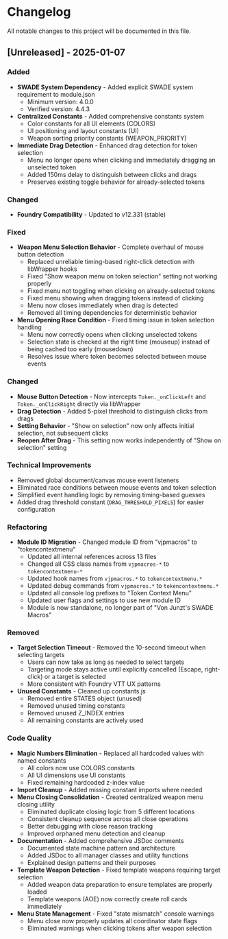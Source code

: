 # Changelog

All notable changes to this project will be documented in this file.

## [Unreleased] - 2025-01-07

### Added
- **SWADE System Dependency** - Added explicit SWADE system requirement to module.json
  - Minimum version: 4.0.0
  - Verified version: 4.4.3
- **Centralized Constants** - Added comprehensive constants system
  - Color constants for all UI elements (COLORS)
  - UI positioning and layout constants (UI)
  - Weapon sorting priority constants (WEAPON_PRIORITY)
- **Immediate Drag Detection** - Enhanced drag detection for token selection
  - Menu no longer opens when clicking and immediately dragging an unselected token
  - Added 150ms delay to distinguish between clicks and drags
  - Preserves existing toggle behavior for already-selected tokens

### Changed
- **Foundry Compatibility** - Updated to v12.331 (stable)

### Fixed
- **Weapon Menu Selection Behavior** - Complete overhaul of mouse button detection
  - Replaced unreliable timing-based right-click detection with libWrapper hooks
  - Fixed "Show weapon menu on token selection" setting not working properly
  - Fixed menu not toggling when clicking on already-selected tokens
  - Fixed menu showing when dragging tokens instead of clicking
  - Menu now closes immediately when drag is detected
  - Removed all timing dependencies for deterministic behavior
- **Menu Opening Race Condition** - Fixed timing issue in token selection handling
  - Menu now correctly opens when clicking unselected tokens
  - Selection state is checked at the right time (mouseup) instead of being cached too early (mousedown)
  - Resolves issue where token becomes selected between mouse events

### Changed
- **Mouse Button Detection** - Now intercepts `Token._onClickLeft` and `Token._onClickRight` directly via libWrapper
- **Drag Detection** - Added 5-pixel threshold to distinguish clicks from drags
- **Setting Behavior** - "Show on selection" now only affects initial selection, not subsequent clicks
- **Reopen After Drag** - This setting now works independently of "Show on selection" setting

### Technical Improvements
- Removed global document/canvas mouse event listeners
- Eliminated race conditions between mouse events and token selection
- Simplified event handling logic by removing timing-based guesses
- Added drag threshold constant (`DRAG_THRESHOLD_PIXELS`) for easier configuration

### Refactoring
- **Module ID Migration** - Changed module ID from "vjpmacros" to "tokencontextmenu"
  - Updated all internal references across 13 files
  - Changed all CSS class names from `vjpmacros-*` to `tokencontextmenu-*`
  - Updated hook names from `vjpmacros.*` to `tokencontextmenu.*`
  - Updated debug commands from `vjpmacros.*` to `tokencontextmenu.*`
  - Updated all console log prefixes to "Token Context Menu"
  - Updated user flags and settings to use new module ID
  - Module is now standalone, no longer part of "Von Junzt's SWADE Macros"

### Removed
- **Target Selection Timeout** - Removed the 10-second timeout when selecting targets
  - Users can now take as long as needed to select targets
  - Targeting mode stays active until explicitly cancelled (Escape, right-click) or a target is selected
  - More consistent with Foundry VTT UX patterns
- **Unused Constants** - Cleaned up constants.js
  - Removed entire STATES object (unused)
  - Removed unused timing constants
  - Removed unused Z_INDEX entries
  - All remaining constants are actively used

### Code Quality
- **Magic Numbers Elimination** - Replaced all hardcoded values with named constants
  - All colors now use COLORS constants
  - All UI dimensions use UI constants
  - Fixed remaining hardcoded z-index value
- **Import Cleanup** - Added missing constant imports where needed
- **Menu Closing Consolidation** - Created centralized weapon menu closing utility
  - Eliminated duplicate closing logic from 5 different locations
  - Consistent cleanup sequence across all close operations
  - Better debugging with close reason tracking
  - Improved orphaned menu detection and cleanup
- **Documentation** - Added comprehensive JSDoc comments
  - Documented state machine pattern and architecture
  - Added JSDoc to all manager classes and utility functions
  - Explained design patterns and their purposes
- **Template Weapon Detection** - Fixed template weapons requiring target selection
  - Added weapon data preparation to ensure templates are properly loaded
  - Template weapons (AOE) now correctly create roll cards immediately
- **Menu State Management** - Fixed "state mismatch" console warnings
  - Menu close now properly updates all coordinator state flags
  - Eliminated warnings when clicking tokens after weapon selection
